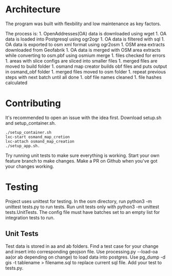 # Architecture
The program was built with flexbility and low maintenance as key factors.

The process is:
    1. OpenAddresses(OA) data is downloaded using wget
    1. OA data is loaded into Postgresql using ogr2ogr
    1. OA data is filtered with sql
    1. OA data is exported to osm xml format using ogr2osm
    1. OSM area extracts downloaded from Geofabrik
    1. OA data is merged with OSM area extracts while converting to osm.pbf using osmium merge
    1. files checked for errors
    1. areas with slice configs are sliced into smaller files
    1. merged files are moved to build folder
    1. osmand map creator builds obf files and puts output in osmand_obf folder
    1. merged files moved to osm folder
    1. repeat previous steps with next batch until all done
    1. obf file names cleaned
    1. file hashes calculated

# Contributing
It's recommended to open an issue with the idea first. Download setup.sh and setup_container.sh.

    ./setup_container.sh 
    lxc-start osmand_map_cretion
    lxc-attach osmand_map_creation
    ./setup_app.sh. 

Try running unit tests to make sure everything is working. Start your own feature branch to make changes. Make a PR on Github when you've got your changes working.

# Testing
Project uses unittest for testing. In the osm directory, run python3 -m unittest tests.py to run tests. Run unit tests only with python3 -m unittest tests.UnitTests. The config file must have batches set to an empty list for integration tests to run.

## Unit Tests
Test data is stored in aa and ab folders. Find a test case for your change and insert into corresponding geojson file. Use processing.py --load-oa aa(or ab depending on change) to load data into postgres. Use pg_dump -d gis -t tablename > filename.sql to replace current sql file. Add your test to tests.py.
